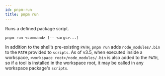 ```yaml
---
id: pnpm-run
title: pnpm run
---
```


Runs a defined package script.

```
pnpm run <command> [-- <args>...]
```

In addition to the shell’s pre-existing `PATH`, `pnpm run` adds `node_modules/.bin`
to the `PATH` provided to `scripts`. As of v3.5, when executed inside a workspace,
`<workspace root>/node_modules/.bin` is also added to the `PATH`, so if a tool
is installed in the workspace root, it may be called in any workspace package's `scripts`.
